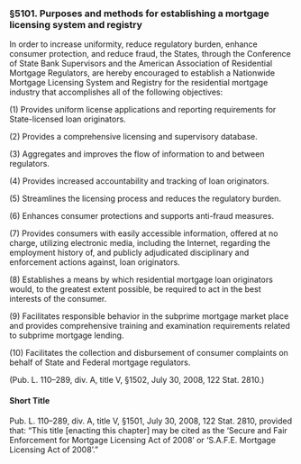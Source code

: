 ### §5101. Purposes and methods for establishing a mortgage licensing system and registry ###

In order to increase uniformity, reduce regulatory burden, enhance consumer protection, and reduce fraud, the States, through the Conference of State Bank Supervisors and the American Association of Residential Mortgage Regulators, are hereby encouraged to establish a Nationwide Mortgage Licensing System and Registry for the residential mortgage industry that accomplishes all of the following objectives:

(1) Provides uniform license applications and reporting requirements for State-licensed loan originators.

(2) Provides a comprehensive licensing and supervisory database.

(3) Aggregates and improves the flow of information to and between regulators.

(4) Provides increased accountability and tracking of loan originators.

(5) Streamlines the licensing process and reduces the regulatory burden.

(6) Enhances consumer protections and supports anti-fraud measures.

(7) Provides consumers with easily accessible information, offered at no charge, utilizing electronic media, including the Internet, regarding the employment history of, and publicly adjudicated disciplinary and enforcement actions against, loan originators.

(8) Establishes a means by which residential mortgage loan originators would, to the greatest extent possible, be required to act in the best interests of the consumer.

(9) Facilitates responsible behavior in the subprime mortgage market place and provides comprehensive training and examination requirements related to subprime mortgage lending.

(10) Facilitates the collection and disbursement of consumer complaints on behalf of State and Federal mortgage regulators.

(Pub. L. 110–289, div. A, title V, §1502, July 30, 2008, 122 Stat. 2810.)

#### Short Title ####

Pub. L. 110–289, div. A, title V, §1501, July 30, 2008, 122 Stat. 2810, provided that: “This title [enacting this chapter] may be cited as the ‘Secure and Fair Enforcement for Mortgage Licensing Act of 2008’ or ‘S.A.F.E. Mortgage Licensing Act of 2008’.”